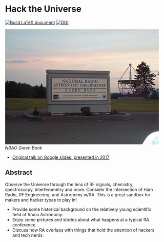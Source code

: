 # Hack the Universe

[![Build LaTeX document](https://github.com/devsecfranklin/talk-hack-the-universe/actions/workflows/latex.yml/badge.svg)](https://github.com/devsecfranklin/talk-hack-the-universe/actions/workflows/latex.yml) [![DOI](https://zenodo.org/badge/429877734.svg)](https://zenodo.org/badge/latestdoi/429877734)

![Parkes](https://github.com/devsecfranklin/talk-hack-the-universe/blob/main/images/dcp_0828.jpg)<br>*NRAO Green Bank*

- [Original talk on Google slides, presented in 2017](https://docs.google.com/presentation/d/15SsmWDigwKuY_t6yHhm1zHls5Sz6r3hq3XSGUgyuw-M/)

## Abstract

Observe the Universe through the lens of RF signals, chemistry, spectroscopy, interferometry and more.
Consider the intersection of Ham Radio, RF Engineering, and Astronomy w/RA.
This is a great sandbox for makers and hacker types to play in!

- Provide some historical background on the relatively young scientific field of Radio Astronomy.
- Enjoy some pictures and stories about what happens at a typical RA conference.
- Discuss how RA overlaps with things that hold the attention of hackers and tech nerds.

